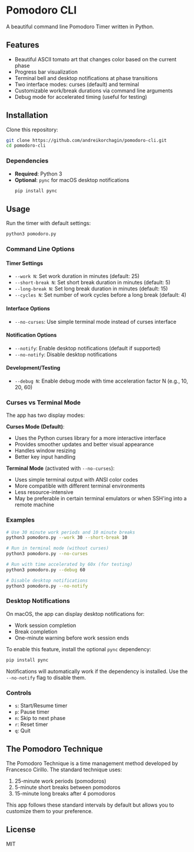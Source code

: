 # Pomodoro CLI

A beautiful command line Pomodoro Timer written in Python.

## Features

- Beautiful ASCII tomato art that changes color based on the current phase
- Progress bar visualization
- Terminal bell and desktop notifications at phase transitions
- Two interface modes: curses (default) and terminal
- Customizable work/break durations via command line arguments
- Debug mode for accelerated timing (useful for testing)

## Installation

Clone this repository:

```bash
git clone https://github.com/andreikorchagin/pomodoro-cli.git
cd pomodoro-cli
```

### Dependencies

- **Required**: Python 3
- **Optional**: `pync` for macOS desktop notifications
  ```bash
  pip install pync
  ```

## Usage

Run the timer with default settings:

```bash
python3 pomodoro.py
```

### Command Line Options

#### Timer Settings
- `--work N`: Set work duration in minutes (default: 25)
- `--short-break N`: Set short break duration in minutes (default: 5)
- `--long-break N`: Set long break duration in minutes (default: 15)
- `--cycles N`: Set number of work cycles before a long break (default: 4)

#### Interface Options
- `--no-curses`: Use simple terminal mode instead of curses interface

#### Notification Options
- `--notify`: Enable desktop notifications (default if supported)
- `--no-notify`: Disable desktop notifications

#### Development/Testing
- `--debug N`: Enable debug mode with time acceleration factor N (e.g., 10, 20, 60)

### Curses vs Terminal Mode

The app has two display modes:

**Curses Mode (Default)**: 
- Uses the Python curses library for a more interactive interface
- Provides smoother updates and better visual appearance
- Handles window resizing
- Better key input handling

**Terminal Mode** (activated with `--no-curses`):
- Uses simple terminal output with ANSI color codes
- More compatible with different terminal environments
- Less resource-intensive
- May be preferable in certain terminal emulators or when SSH'ing into a remote machine

### Examples

```bash
# Use 30 minute work periods and 10 minute breaks
python3 pomodoro.py --work 30 --short-break 10

# Run in terminal mode (without curses)
python3 pomodoro.py --no-curses

# Run with time accelerated by 60x (for testing)
python3 pomodoro.py --debug 60

# Disable desktop notifications
python3 pomodoro.py --no-notify
```

### Desktop Notifications

On macOS, the app can display desktop notifications for:
- Work session completion
- Break completion
- One-minute warning before work session ends

To enable this feature, install the optional `pync` dependency:
```bash
pip install pync
```

Notifications will automatically work if the dependency is installed. Use the `--no-notify` flag to disable them.

### Controls

- `s`: Start/Resume timer
- `p`: Pause timer
- `n`: Skip to next phase
- `r`: Reset timer
- `q`: Quit

## The Pomodoro Technique

The Pomodoro Technique is a time management method developed by Francesco Cirillo. The standard technique uses:

1. 25-minute work periods (pomodoros)
2. 5-minute short breaks between pomodoros
3. 15-minute long breaks after 4 pomodoros

This app follows these standard intervals by default but allows you to customize them to your preference.

## License

MIT